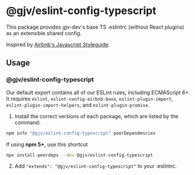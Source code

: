 # @gjv/eslint-config-typescript

This package provides gjv-dev's base TS .eslintrc (without React plugins) as an extensible shared config.

Inspired by [Airbnb's Javascript Styleguide](https://github.com/airbnb/javascript)

## Usage

### @gjv/eslint-config-typescript

Our default export contains all of our ESLint rules, including ECMAScript 6+.
It requires `eslint`, `eslint-config-airbnb-base`, `eslint-plugin-import`, `eslint-plugin-import-helpers`, and `eslint-plugin-promise`.

1. Install the correct versions of each package, which are listed by the command:

  ```sh
  npm info "@gjv/eslint-config-typescript" peerDependencies
  ```

  If using **npm 5+**, use this shortcut

  ```sh
  npx install-peerdeps --dev @gjv/eslint-config-typescript
  ```

2. Add `"extends": "@gjv/eslint-config-typescript"` to your .eslintrc.
